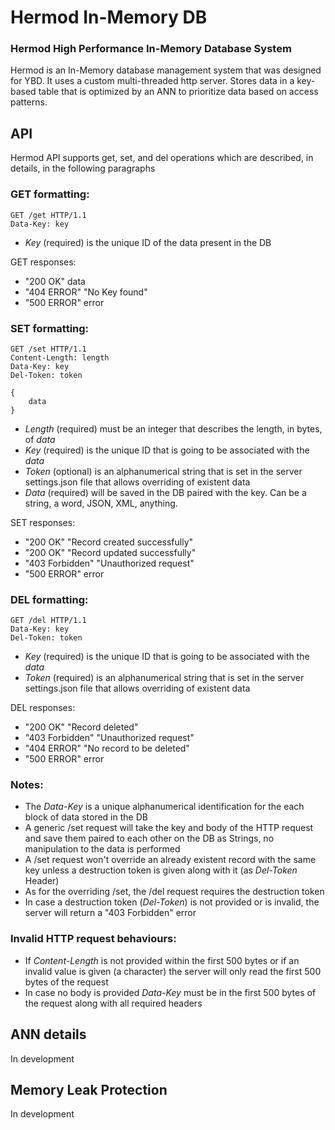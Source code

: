 # Hermod In-Memory DB

### Hermod High Performance In-Memory Database System

Hermod is an In-Memory database management system that was designed for YBD. It uses a custom multi-threaded http server. Stores data in a key-based table that is optimized by an ANN to prioritize data based on access patterns.

## API

Hermod API supports get, set, and del operations which are described, in details, in the following paragraphs

### GET formatting:  
```
GET /get HTTP/1.1
Data-Key: key
```

- *Key* (required) is the unique ID of the data present in the DB

GET responses:  
- "200 OK"      data
- "404 ERROR"   "No Key found"
- "500 ERROR"   error

### SET formatting:  
```
GET /set HTTP/1.1
Content-Length: length
Data-Key: key
Del-Token: token

{
    data
}
```

- *Length* (required) must be an integer that describes the length, in bytes, of *data*
- *Key* (required) is the unique ID that is going to be associated with the *data*
- *Token* (optional) is an alphanumerical string that is set in the server settings.json file that allows overriding of existent data
- *Data* (required) will be saved in the DB paired with the key. Can be a string, a word, JSON, XML, anything.

SET responses:  
- "200 OK"      "Record created successfully"
- "200 OK"      "Record updated successfully"
- "403 Forbidden"   "Unauthorized request"
- "500 ERROR"   error

### DEL formatting:  
```
GET /del HTTP/1.1
Data-Key: key
Del-Token: token
```

- *Key* (required) is the unique ID that is going to be associated with the *data*
- *Token* (required) is an alphanumerical string that is set in the server settings.json file that allows overriding of existent data

DEL responses:  
- "200 OK"      "Record deleted"
- "403 Forbidden"   "Unauthorized request"
- "404 ERROR"   "No record to be deleted"
- "500 ERROR"   error

### Notes:  
- The *Data-Key* is a unique alphanumerical identification for the each block of data stored in the DB
- A generic /set request will take the key and body of the HTTP request and save them paired to each other on the DB as Strings, no manipulation to the data is performed
- A /set request won't override an already existent record with the same key unless a destruction token is given along with it (as *Del-Token* Header)
- As for the overriding /set, the /del request requires the destruction token
- In case a destruction token (*Del-Token*) is not provided or is invalid, the server will return a "403 Forbidden" error

### Invalid HTTP request behaviours:  
- If *Content-Length* is not provided within the first 500 bytes or if an invalid value is given (a character) the server will only read the first 500 bytes of the request
- In case no body is provided *Data-Key* must be in the first 500 bytes of the request along with all required headers

## ANN details

In development

## Memory Leak Protection

In development